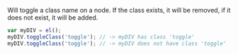 Will toggle a class name on a node. If the class exists, it will be removed, if it does not exist, it will be added.

```javascript
var myDIV = el();
myDIV.toggleClass('toggle'); // -> myDIV has class 'toggle'
myDIV.toggleClass('toggle'); // -> myDIV does not have class 'toggle'
```
